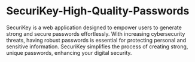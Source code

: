 # SecuriKey-High-Quality-Passwords
SecuriKey is a web application designed to empower users to generate strong and secure passwords effortlessly. With increasing cybersecurity threats, having robust passwords is essential for protecting personal and sensitive information. SecuriKey simplifies the process of creating strong, unique passwords, enhancing your digital security.
